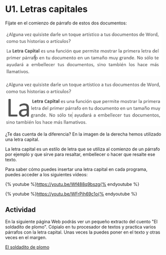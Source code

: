 # U1. Letras capitales

Fíjate en el comienzo de párrafo de estos dos documentos:


![6.3. Párrafos sin letra capital. Captura propia.](img/4Imagen_03.jpg)



![6.4. Párrafo con letra capital. Captura propia.](img/4Imagen_04.jpg)






¿Te das cuenta de la diferencia? En la imagen de la derecha hemos utilizado una letra capital.

La letra capital es un estilo de letra que se utiliza al comienzo de un párrafo por ejemplo y que sirve para resaltar, embellecer o hacer que resalte ese texto.

Para saber cómo puedes insertar una letra capital en cada programa, puedes acceder a los siguientes vídeos:

{% youtube %}https://youtu.be/Wf488q9bszg{% endyoutube %}

{% youtube %}https://youtu.be/WFrPih69c1o{% endyoutube %}

## Actividad

En la siguiente página Web podrás ver un pequeño extracto del cuento "El soldadito de plomo". Cópialo en tu procesador de textos y practica varios párrafos con la letra capital. Unas veces la puedes poner en el texto y otras veces en el margen.

[El soldadito de plomo](http://www.bme.es/peques/ELBUSINFANTIl/MATERIALES/CUENTOS/transporte/soldadito.htm "Extracto del cuento El soldadito de plomo")

